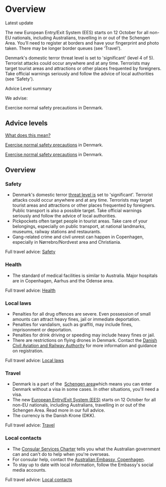 # Overview

Latest update

The new European Entry/Exit System (EES) starts on 12 October for all non-EU nationals, including Australians, travelling in or out of the Schengen Area. You’ll need to register at borders and have your fingerprint and photo taken. There may be longer border queues (see ‘Travel’).  
  
Denmark's domestic terror threat level is set to 'significant' (level 4 of 5). Terrorist attacks could occur anywhere and at any time. Terrorists may target tourist areas and attractions or other places frequented by foreigners. Take official warnings seriously and follow the advice of local authorities (see 'Safety').

Advice Level summary

We advise:

Exercise normal safety precautions in Denmark.

## Advice levels

[What does this mean?](/before-you-go/travel-advice-explained/)

[Exercise normal safety precautions](https://www.smartraveller.gov.au/consular-services/travel-advice-explained#level1) in Denmark.

[Exercise normal safety precautions](https://www.smartraveller.gov.au/consular-services/travel-advice-explained#level1) in Denmark.

## Overview

### Safety

* Denmark's domestic terror [threat level is](https://pet.dk/en/terrorism-and-extremism) set to 'significant'. Terrorist attacks could occur anywhere and at any time. Terrorists may target tourist areas and attractions or other places frequented by foreigners. Public transport is also a possible target. Take official warnings seriously and follow the advice of local authorities.
* Pickpockets often target people in tourist areas. Take care of your belongings, especially on public transport, at national landmarks, museums, railway stations and restaurants.
* Gang-related crime and civil unrest can happen in Copenhagen, especially in Nørrebro/Nordvest area and Christiania.

Full travel advice: [Safety](#safety)

### Health

* The standard of medical facilities is similar to Australia. Major hospitals are in Copenhagen, Aarhus and the Odense area.

Full travel advice: [Health](#health)

### Local laws

* Penalties for all drug offences are severe. Even possession of small amounts can attract heavy fines, jail or immediate deportation.
* Penalties for vandalism, such as graffiti, may include fines, imprisonment or deportation.
* Penalties for drink driving or speeding may include heavy fines or jail.
* There are restrictions on flying drones in Denmark. Contact the [Danish Civil Aviation and Railway Authority](https://www.en.trafikstyrelsen.dk/) for more information and guidance on registration.

Full travel advice: [Local laws](#local-laws)

### Travel

* Denmark is a part of the  [Schengen area](/node/424)which means you can enter Denmark without a visa in some cases. In other situations, you'll need a visa.
* The new [European Entry/Exit System (EES)](https://travel-europe.europa.eu/en/ees) starts on 12 October for all non-EU nationals, including Australians, travelling in or out of the Schengen Area. Read more in our full advice.
* The currency is the Danish Krone (DKK).

Full travel advice: [Travel](#travel)

### Local contacts

* The [Consular Services Charter](/node/46) tells you what the Australian government can and can't do to help when you're overseas.
* For consular help, contact the [Australian Embassy, Copenhagen](http://www.denmark.embassy.gov.au/).
* To stay up to date with local information, follow the Embassy's social media accounts.

Full travel advice: [Local contacts](#local-contacts)